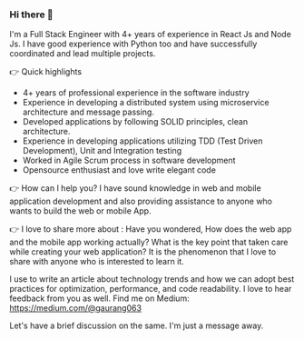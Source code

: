 ### Hi there 👋

I'm a Full Stack Engineer with 4+ years of experience in React Js and Node Js. I have good experience with Python too and have successfully coordinated and lead multiple projects.

👉 Quick highlights
- 4+ years of professional experience in the software industry
- Experience in developing a distributed system using microservice architecture and message passing.
- Developed applications by following SOLID principles, clean architecture.
- Experience in developing applications utilizing TDD (Test Driven Development), Unit and Integration testing
- Worked in Agile Scrum process in software development
- Opensource enthusiast and love write elegant code

👉 How can I help you?
I have sound knowledge in web and mobile application development and also providing assistance to anyone who wants to build the web or mobile App.

👉 I love to share more about :
Have you wondered, How does the web app and the mobile app working actually? What is the key point that taken care while creating your web application? It is the phenomenon that I love to share with anyone who is interested to learn it.

I use to write an article about technology trends and how we can adopt best practices for optimization, performance, and code readability.
I love to hear feedback from you as well.
Find me on Medium: https://medium.com/@gaurang063

Let's have a brief discussion on the same.
I'm just a message away. 

<!--
**gaurang-doshi/gaurang-doshi** is a ✨ _special_ ✨ repository because its `README.md` (this file) appears on your GitHub profile.

Here are some ideas to get you started:

- 🔭 I’m currently working on ...
- 🌱 I’m currently learning ...
- 👯 I’m looking to collaborate on ...
- 🤔 I’m looking for help with ...
- 💬 Ask me about ...
- 📫 How to reach me: ...
- 😄 Pronouns: ...
- ⚡ Fun fact: ...
-->
